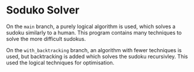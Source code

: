 # Soduko Solver

On the `main` branch, a purely logical algorithm is used, which solves a sudoku similarly to a human. This program contains many techniques to solve the more difficult sudokus.

On the `with_backtracking` branch, an algorithm with fewer techniques is used, but backtracking is added which solves the sudoku recursivley. This used the logical techniques for optimisation.